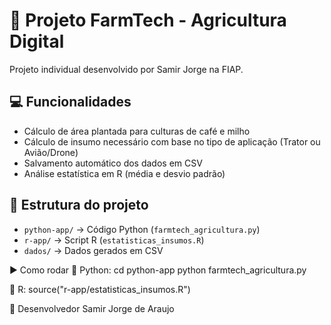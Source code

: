# 🌱 Projeto FarmTech - Agricultura Digital

Projeto individual desenvolvido por Samir Jorge na FIAP.

## 💻 Funcionalidades

- Cálculo de área plantada para culturas de café e milho
- Cálculo de insumo necessário com base no tipo de aplicação (Trator ou Avião/Drone)
- Salvamento automático dos dados em CSV
- Análise estatística em R (média e desvio padrão)

## 📁 Estrutura do projeto

- `python-app/` → Código Python (`farmtech_agricultura.py`)
- `r-app/` → Script R (`estatisticas_insumos.R`)
- `dados/` → Dados gerados em CSV

▶️ Como rodar
🔹 Python:
cd python-app
python farmtech_agricultura.py

🔹 R:
source("r-app/estatisticas_insumos.R")

👤 Desenvolvedor
Samir Jorge de Araujo
